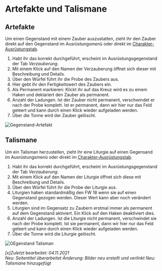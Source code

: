 # Artefakte und Talismane

## Artefakte
Um einen Gegenstand mit einem Zauber auszustatten, zieht ihr den Zauber direkt auf den Gegenstand im Ausrüstungsmenü oder direkt im [Charakter-Ausrüstungstab](de-Charakterbogen#5-ausr%C3%BCstung).  
1. Habt ihr das korrekt durchgeführt, erscheint im Ausrüstungsgegenstand der Tab *Verzauberung*.  
2. Mit einem Klick auf den Namen der Verzauberung öffnet sich dieser mit Beschreibung und Details.
3. Über den Würfel führt ihr die Probe des Zaubers aus.  
4. Hier gebt ihr den Fertigkeitswert des Zaubers ein.  
5. Als Permanent markieren: Klickt ihr auf das Kreuz wird es zu einem Haken und deklariert den Zauber als permanent.  
6. Anzahl der Ladungen. Ist der Zauber nicht permanent, verschwindet er nach der Probe komplett. Ist er permanent, dann wir hier nur das Feld geleert und kann durch einen Klick wieder aufgeladen werden.  
7. Über die Tonne wird der Zauber gelöscht.  

![Gegenstand-Artefakt](https://user-images.githubusercontent.com/80099175/140273394-63e0fe24-c8d7-418e-aa36-08732e9991bd.png)

## Talismane
Um ein Talisman herzustellen, zieht ihr eine Liturgie auf einen Gegensand im Ausrüstungsmenü oder direkt im [Charakter-Ausrüstungstab](de-Charakterbogen#5-ausr%C3%BCstung).  
1. Habt ihr das korrekt durchgeführt, erscheint im Ausrüstungsgegenstand der Tab *Verzauberung*.  
2. Mit einem Klick auf den Namen der Liturgie öffnet sich diese mit Beschreibung und Details.
3. Über den Würfel führt ihr die Probe der Liturgie aus.  
4. Liturgien haben standardmäßig den FW 18 wenn sie auf einen Gegenstand gezogen werden. Dieser Wert kann aber noch verändert werden.
5. Liturgien sind im Gegensatz zu Zaubern erstmal immer als permanent auf dem Gegenstand aktiviert. Ein Klick auf den Haken deaktiviert dies.
6. Anzahl der Ladungen. Ist die Liturgie nicht permanent, verschwindet sie nach der Probe komplett. Ist sie permanent, dann wir hier nur das Feld geleert und kann durch einen Klick wieder aufgeladen werden.  
7. Über die Tonne wird die Liturgie gelöscht.  

![GEgenstand Talisman](https://user-images.githubusercontent.com/80099175/140273437-f91992ea-f53e-4039-aecc-59e9c91a8cd6.png)

*[x]Zuletzt bearbeitet: 04.11.2021*  
*Neu: Seitentitel überarbeitet*
*Änderung: Bilder neu erstellt und verlinkt*
*Neu: Talismane hinzugefügt*
